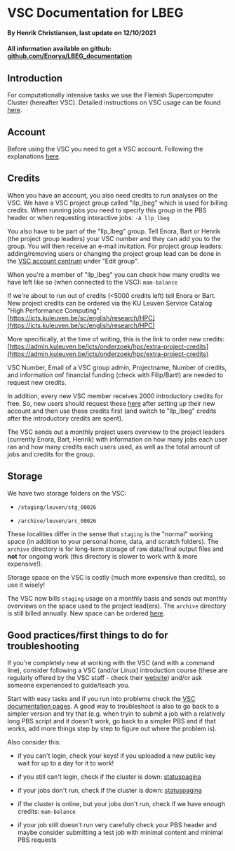 # VSC Documentation for LBEG

#### By Henrik Christiansen, last update on 12/10/2021
#### All information available on github: [github.com/Enorya/LBEG_documentation](https://github.com/Enorya/LBEG_documentation/tree/main/vsc) 

## Introduction
For computationally intensive tasks we use the Flemish Supercomputer Cluster (hereafter VSC). Detailed instructions on VSC usage can be found [here](https://vlaams-supercomputing-centrum-vscdocumentation.readthedocs-hosted.com/en/latest/index.html).

## Account
Before using the VSC you need to get a VSC account. Following the explanations [here](https://vlaams-supercomputing-centrum-vscdocumentation.readthedocs-hosted.com/en/latest/access/getting_access.html#).

## Credits
When you have an account, you also need credits to run analyses on the VSC. We have a VSC project group called "llp_lbeg" which is used for billing credits. When running jobs you need to specify this group in the PBS header or when requesting interactive jobs: ```-A llp_lbeg```

You also have to be part of the "llp_lbeg" group. Tell Enora, Bart or Henrik (the project group leaders) your VSC number and they can add you to the group. You will then receive an e-mail invitation. For project group leaders: adding/removing users or changing the project group lead can be done in the [VSC account centrum](https://account.vscentrum.be) under "Edit group".

When you're a member of "llp_lbeg" you can check how many credits we have left like so (when connected to the VSC): ```mam-balance```

If we're about to run out of credits (<5000 credits left) tell Enora or Bart. New project credits can be ordered via the KU Leuven Service Catalog "High Performance Computing": [https://icts.kuleuven.be/sc/english/research/HPC](https://icts.kuleuven.be/sc/english/research/HPC)

More specifically, at the time of writing, this is the link to order new credits: [https://admin.kuleuven.be/icts/onderzoek/hpc/extra-project-credits](https://admin.kuleuven.be/icts/onderzoek/hpc/extra-project-credits)

VSC Number, Email of a VSC group admin, Projectname, Number of credits, and information onf financial funding (check with Filip/Bart!) are needed to request new credits.

In addition, every new VSC member receives 2000 introductory credits for free. So, new users should request these [here](https://admin.kuleuven.be/icts/onderzoek/hpc/request-introduction-credits) after setting up their new account and then use these credits first (and switch to "llp_lbeg" credits after the introductory credits are spent).

The VSC sends out a monthly project users overview to the project leaders (currently Enora, Bart, Henrik) with information on how many jobs each user ran and how many credits each users used, as well as the total amount of jobs and credits for the group.

## Storage

We have two storage folders on the VSC:

- ```/staging/leuven/stg_00026```

- ```/archive/leuven/arc_00026```

These localities differ in the sense that ```staging``` is the "normal" working space (in addition to your personal home, data, and scratch folders). The ```archive``` directory is for long-term storage of raw data/final output files and **not** for ongoing work (this directory is slower to work with & more expensive!).

Storage space on the VSC is costly (much more expensive than credits), so use it wisely!

The VSC now bills ```staging``` usage on a monthly basis and sends out monthly overviews on the space used to the project lead(ers). The ```archive``` directory is still billed annually. New space can be ordered [here](https://admin.kuleuven.be/icts/onderzoek/hpc/extend_storage).

## Good practices/first things to do for troubleshooting

If you're completely new at working with the VSC (and with a command line), consider following a VSC (and/or Linux) introduction course (these are regularly offered by the VSC staff - check their [website](https://www.vscentrum.be/training)) and/or ask someone experienced to guide/teach you.

Start with easy tasks and if you run into problems check the [VSC documentation pages](). A good way to troubleshoot is also to go back to a simpler version and try that (e.g. when tryin to submit a job with a relatively long PBS script and it doesn't work, go back to a simpler PBS and if that works, add more things step by step to figure out where the problem is).

Also consider this:

- if you can't login, check your keys! if you uploaded a new public key wait for up to a day for it to work!

- if you still can't login, check if the cluster is down: [statuspagina](https://status.kuleuven.be/hpc.php)

- if your jobs don't run, check if the cluster is down: [statuspagina](https://status.kuleuven.be/hpc.php)

- if the cluster is online, but your jobs don't run, check if we have enough credits: ```mam-balance```

- if your job still doesn't run very carefully check your PBS header and maybe consider submitting a test job with minimal content and minimal PBS requests
